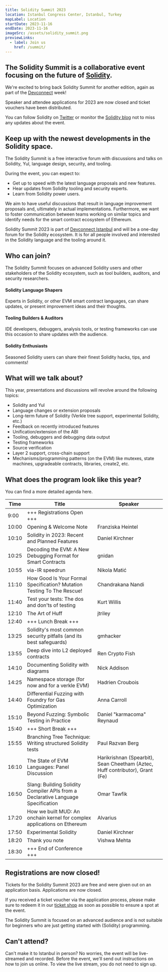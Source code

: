 ```yaml
---
title: Solidity Summit 2023
location: Istanbul Congress Center, Istanbul, Turkey
mapLabel: Location
startDate: 2023-11-16
endDate: 2023-11-16
imageSrc: /assets/solidity_summit.png
previewLinks:
  - label: Join us
    href: /summit/
---
```


## The Solidity Summit is a collaborative event focusing on the future of [Solidity](/).

We're excited to bring back Solidity Summit for another edition, again as part of the [Devconnect](https://devconnect.org/schedule) week! 

Speaker and attendee applications for 2023 are now closed and ticket vouchers have been distributed.

You can follow Solidity on [Twitter](https://twitter.com/solidity_lang) or monitor the [Solidity blog](/blog) not to miss any updates about the event.

## Keep up with the newest developments in the Solidity space.

The Solidity Summit is a free interactive forum with discussions and talks on Solidity, Yul, language design, security, and tooling.

During the event, you can expect to:

- Get up to speed with the latest language proposals and new features.
- Hear updates from Solidity tooling and security experts.
- Learn from Solidity power users.

We aim to have useful discussions that result in language improvement proposals and, ultimately in actual implementations. Furthermore, we want to foster communication between teams working on similar topics and identify needs for the smart contract ecosystem of Ethereum.

Solidity Summit 2023 is part of [Devconnect Istanbul](https://devconnect.org/) and will be a one-day forum for the Solidity ecosystem. It is for all people involved and interested in the Solidity language and the tooling around it.

## Who can join?

The Solidity Summit focuses on advanced Solidity users and other stakeholders of the Solidity ecosystem, such as tool builders, auditors, and security researchers.

#### Solidity Language Shapers

Experts in Solidity, or other EVM smart contract languages, can share updates, or present improvement ideas and their thoughts.

#### Tooling Builders & Auditors

IDE developers, debuggers, analysis tools, or testing frameworks can use this occasion to share updates with the audience.

#### Solidity Enthusiasts

Seasoned Solidity users can share their finest Solidity hacks, tips, and comments!

## What will we talk about?

This year, presentations and discussions will revolve around the following topics:

- Solidity and Yul
- Language changes or extension proposals
- Long-term future of Solidity (Verkle tree support, experimental Solidity, etc.)
- Feedback on recently introduced features
- Unification/extension of the ABI
- Tooling, debuggers and debugging data output
- Testing frameworks
- Source verification
- Layer 2 support, cross-chain support
- Mechanisms/programming patterns (on the EVM) like mutexes, state machines, upgradeable contracts, libraries, create2, etc.

## What does the program look like this year?

You can find a more detailed agenda here.

| Time  | Title                                                                                                        | Speaker                                         |
| ----- | ------------------------------------------------------------------------------------------------------------ | ----------------------------------------------- |
| 9:00  | +++ Registrations Open +++ |                                                 |
| 10:00 | Opening & Welcome Note     | Franziska Heintel                               |
| 10:10 | Solidity in 2023: Recent and Planned Features                                | Daniel Kirchner            |
| 10:25 | Decoding the EVM: A New Debugging Format for Smart Contracts                 | gnidan                     |
| 10:55 | via-IR speedrun            | Nikola Matić                                    |
| 11:10 | How Good Is Your Formal Specification? Mutation Testing To The Rescue!       | Chandrakana Nandi          |
| 11:40 | Test your tests: The dos and don'ts of testing                               | Kurt Willis                |
| 12:10 | The Art of Huff            | jtriley                                         |
| 12:40 | +++ Lunch Break +++        |                                                 |
| 13:25 | Solidity's most common security pitfalls (and its best safeguards)           | gmhacker                   |
| 13:55 | Deep dive into L2 deployed contracts                                         | Ren Crypto Fish            |
| 14:10 | Documenting Solidity with diagrams                                           | Nick Addison               |
| 14:25 | Namespace storage (for now and for a verkle EVM)                             | Hadrien Croubois           |
| 14:40 | Differential Fuzzing with Foundry for Gas Optimization                       | Anna Carroll               |
| 15:10 | Beyond Fuzzing: Symbolic Testing in Practice                                 | Daniel "karmacoma" Reynaud |
| 15:40 | +++ Short Break +++        |                                                 |
| 15:55 | Branching Tree Technique: Writing structured Solidity tests                  | Paul Razvan Berg           |
| 16:10 | The State of EVM Languages: Panel Discussion                                 | Harikrishnan (Spearbit), Sean Cheetham (Aztec, Huff contributor), Grant (Fe)                                         |
| 16:50 | Slang: Building Solidity Compiler APIs from a Declarative Language Specification                          | Omar Tawfik                               |
| 17:20 | How we built MUD: An onchain kernel for complex applications on Ethereum     | Alvarius                   |
| 17:50 | Experimental Solidity      | Daniel Kirchner                                 |
| 18:20 | Thank you note             |  Vishwa Mehta                                   |
| 18:30 | +++ End of Conference +++  |                                                 |

## Registrations are now closed!

Tickets for the Solidity Summit 2023 are free and were given out on an application basis. Applications are now closed.

If you received a ticket voucher via the application process, please make sure to redeem it in our [ticket shop](https://ticketh.xyz/solidity/summit/) as soon as possible to ensure a spot at the event.

The Solidity Summit is focused on an advanced audience and is not suitable for beginners who are just getting started with (Solidity) programming.

## Can't attend?

Can't make it to Istanbul in person? No worries, the event will be live-streamed and recorded. Before the event, we'll send out instructions on how to join us online. To view the live stream, you do not need to sign up.
